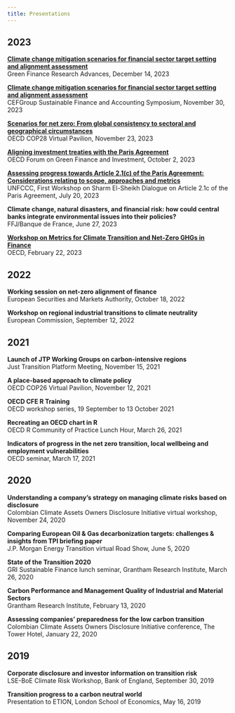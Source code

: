 ```yaml
---
title: Presentations
---
```


## 2023

**[Climate change mitigation scenarios for financial sector target setting and alignment assessment](https://green-finance-research-advances-2023.org/)**  
Green Finance Research Advances, December 14, 2023

**[Climate change mitigation scenarios for financial sector target setting and alignment assessment](https://blogs.otago.ac.nz/cefg/events/cefgroup-sustainable-finance-and-accounting-symposium/)**  
CEFGroup Sustainable Finance and Accounting Symposium, November 30, 2023

**[Scenarios for net zero: From global consistency to sectoral and geographical circumstances](https://www.oecd-events.org/cop28/session/2aafcfbd-7d67-ee11-9935-000d3a4605e4/scenarios-for-net-zero-from-global-consistency-to-sectoral-and-geographical-circumstances)**  
OECD COP28 Virtual Pavilion, November 23, 2023

**[Aligning investment treaties with the Paris Agreement](https://www.oecd-events.org/oecd-forum-on-green-finance-and-investment/session/a9056ac1-4c01-ee11-907a-002248859577)**  
OECD Forum on Green Finance and Investment, October 2, 2023

**[Assessing progress towards Article 2.1(c) of the Paris Agreement: Considerations relating to scope, approaches and metrics](https://unfccc.int/sites/default/files/resource/2023-07-20-workshop-pa-2.1c-oecd.pdf)**  
UNFCCC, First Workshop on Sharm El-Sheikh Dialogue on Article 2.1c of the Paris Agreement, July 20, 2023

**Climate change, natural disasters, and financial risk: how could central banks integrate environmental issues into their policies?**  
FFJ/Banque de France, June 27, 2023

**[Workshop on Metrics for Climate Transition and Net-Zero GHGs in Finance](https://www.oecd.org/environment/cc/workshoponmetricsforclimatetransitionandnet-zeroghgsinfinance-supportingclimatepolicygoalsandavoidinggreenwashing.htm)**  
OECD, February 22, 2023

## 2022

**Working session on net-zero alignment of finance**  
European Securities and Markets Authority, October 18, 2022

**Workshop on regional industrial transitions to climate neutrality**  
European Commission, September 12, 2022

## 2021

**Launch of JTP Working Groups on carbon-intensive regions**  
Just Transition Platform Meeting, November 15, 2021

**A place-based approach to climate policy**  
OECD COP26 Virtual Pavilion, November 12, 2021

**OECD CFE R Training**  
OECD workshop series, 19 September to 13 October 2021

**Recreating an OECD chart in R**  
OECD R Community of Practice Lunch Hour, March 26, 2021

**Indicators of progress in the net zero transition, local wellbeing and employment vulnerabilities**  
OECD seminar, March 17, 2021

## 2020

**Understanding a company’s strategy on managing climate risks based on disclosure**  
Colombian Climate Assets Owners Disclosure Initiative virtual workshop, November 24, 2020

**Comparing European Oil & Gas decarbonization targets: challenges & insights from TPI briefing paper**  
J.P. Morgan Energy Transition virtual Road Show, June 5, 2020

**State of the Transition 2020**  
GRI Sustainable Finance lunch seminar, Grantham Research Institute, March 26, 2020

**Carbon Performance and Management Quality of Industrial and Material Sectors**  
Grantham Research Institute, February 13, 2020

**Assessing companies’ preparedness for the low carbon transition**  
Colombian Climate Assets Owners Disclosure Initiative conference, The Tower Hotel, January 22, 2020

## 2019

**Corporate disclosure and investor information on transition risk**  
LSE-BoE Climate Risk Workshop, Bank of England, September 30, 2019

**Transition progress to a carbon neutral world**   
Presentation to ETION, London School of Economics, May 16, 2019
